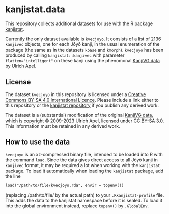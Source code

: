 # kanjistat.data

This repository collects additional datasets for use with the R package [kanjistat](https://github.com/dschuhmacher/kanjistat).

Currently the only dataset available is `kvecjoyo`. It consists of a list of 2136 `kanjivec` objects, one for each Jōyō kanji, in the usual enumeration of the package (the same as in the datasets `kbase` and `kmorph`). `kvecjoyo` has been produced by calling `kanjistat::kanjivec` with parameter `flatten="intelligent"` on these kanji using the phenomonal [KanjiVG data](https://kanjivg.tagaini.net/) by Ulrich Apel.



## License

The dataset `kvecjoyo` in this repository is licensed under a [Creative Commons BY-SA 4.0 International Licence](https://creativecommons.org/licenses/by-sa/4.0/). Please include a link either to this repository or the [kanjistat repository](https://github.com/dschuhmacher/kanjistat) if you publish any derived work.

The dataset is a (substantial) modification of the original [KanjiVG data](https://kanjivg.tagaini.net/), which is copyright &copy; 2009-2023 Ulrich Apel, licensed under [CC BY-SA 3.0](https://creativecommons.org/licenses/by-sa/3.0/). This information must be retained in any derived work.


## How to use the data

`kvecjoyo` is an xz-compressed binary file, intended to be loaded into R with the command `load`. Since the data gives direct access to all Jōyō kanji in `kanjivec` format, it may be required a lot when working with the `kanjistat` package. To load it automatically when loading the `kanjistat` package, add the line

```
load("/path/to/file/kvecjoyo.rda", envir = topenv())
```

(replacing /path/to/file/ by the actual path) to your `.Rkanjistat-profile` file. This adds the data to the kanjistat namespace before it is sealed. To load it into the global environment instead, replace `topenv()` by `.GlobalEnv`.
